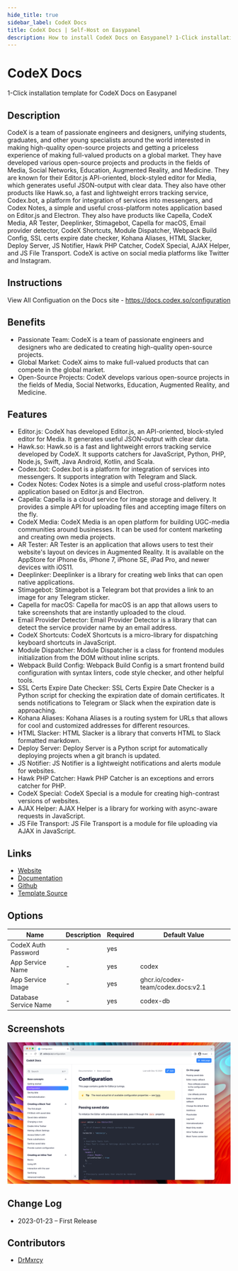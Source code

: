 ```yaml
---
hide_title: true
sidebar_label: CodeX Docs
title: CodeX Docs | Self-Host on Easypanel
description: How to install CodeX Docs on Easypanel? 1-Click installation template for CodeX Docs on Easypanel
---
```


<!-- generated -->

# CodeX Docs

1-Click installation template for CodeX Docs on Easypanel

## Description

CodeX is a team of passionate engineers and designers, unifying students, graduates, and other young specialists around the world interested in making high-quality open-source projects and getting a priceless experience of making full-valued products on a global market. They have developed various open-source projects and products in the fields of Media, Social Networks, Education, Augmented Reality, and Medicine. They are known for their Editor.js API-oriented, block-styled editor for Media, which generates useful JSON-output with clear data. They also have other products like Hawk.so, a fast and lightweight errors tracking service, Codex.bot, a platform for integration of services into messengers, and Codex Notes, a simple and useful cross-platform notes application based on Editor.js and Electron. They also have products like Capella, CodeX Media, AR Tester, Deeplinker, Stimagebot, Capella for macOS, Email provider detector, CodeX Shortcuts, Module Dispatcher, Webpack Build Config, SSL certs expire date checker, Kohana Aliases, HTML Slacker, Deploy Server, JS Notifier, Hawk PHP Catcher, CodeX Special, AJAX Helper, and JS File Transport. CodeX is active on social media platforms like Twitter and Instagram.

## Instructions

View All Configuation on the Docs site - https://docs.codex.so/configuration

## Benefits

- Passionate Team: CodeX is a team of passionate engineers and designers who are dedicated to creating high-quality open-source projects.
- Global Market: CodeX aims to make full-valued products that can compete in the global market.
- Open-Source Projects: CodeX develops various open-source projects in the fields of Media, Social Networks, Education, Augmented Reality, and Medicine.

## Features

- Editor.js: CodeX has developed Editor.js, an API-oriented, block-styled editor for Media. It generates useful JSON-output with clear data.
- Hawk.so: Hawk.so is a fast and lightweight errors tracking service developed by CodeX. It supports catchers for JavaScript, Python, PHP, Node.js, Swift, Java Android, Kotlin, and Scala.
- Codex.bot: Codex.bot is a platform for integration of services into messengers. It supports integration with Telegram and Slack.
- Codex Notes: Codex Notes is a simple and useful cross-platform notes application based on Editor.js and Electron.
- Capella: Capella is a cloud service for image storage and delivery. It provides a simple API for uploading files and accepting image filters on the fly.
- CodeX Media: CodeX Media is an open platform for building UGC-media communities around businesses. It can be used for content marketing and creating own media projects.
- AR Tester: AR Tester is an application that allows users to test their website's layout on devices in Augmented Reality. It is available on the AppStore for iPhone 6s, iPhone 7, iPhone SE, iPad Pro, and newer devices with iOS11.
- Deeplinker: Deeplinker is a library for creating web links that can open native applications.
- Stimagebot: Stimagebot is a Telegram bot that provides a link to an image for any Telegram sticker.
- Capella for macOS: Capella for macOS is an app that allows users to take screenshots that are instantly uploaded to the cloud.
- Email Provider Detector: Email Provider Detector is a library that can detect the service provider name by an email address.
- CodeX Shortcuts: CodeX Shortcuts is a micro-library for dispatching keyboard shortcuts in JavaScript.
- Module Dispatcher: Module Dispatcher is a class for frontend modules initialization from the DOM without inline scripts.
- Webpack Build Config: Webpack Build Config is a smart frontend build configuration with syntax linters, code style checker, and other helpful tools.
- SSL Certs Expire Date Checker: SSL Certs Expire Date Checker is a Python script for checking the expiration date of domain certificates. It sends notifications to Telegram or Slack when the expiration date is approaching.
- Kohana Aliases: Kohana Aliases is a routing system for URLs that allows for cool and customized addresses for different resources.
- HTML Slacker: HTML Slacker is a library that converts HTML to Slack formatted markdown.
- Deploy Server: Deploy Server is a Python script for automatically deploying projects when a git branch is updated.
- JS Notifier: JS Notifier is a lightweight notifications and alerts module for websites.
- Hawk PHP Catcher: Hawk PHP Catcher is an exceptions and errors catcher for PHP.
- CodeX Special: CodeX Special is a module for creating high-contrast versions of websites.
- AJAX Helper: AJAX Helper is a library for working with async-aware requests in JavaScript.
- JS File Transport: JS File Transport is a module for file uploading via AJAX in JavaScript.

## Links

- [Website](https://codex.so)
- [Documentation](https://docs.codex.so)
- [Github](https://github.com/codex-team/codex.docs)
- [Template Source](https://github.com/easypanel-io/templates/tree/main/templates/codex-docs)

## Options

Name | Description | Required | Default Value
-|-|-|-
CodeX Auth Password | - | yes | 
App Service Name | - | yes | codex
App Service Image | - | yes | ghcr.io/codex-team/codex.docs:v2.1
Database Service Name | - | yes | codex-db

## Screenshots

![CodeX Docs Screenshot](./assets/screenshot.png)

## Change Log

- 2023-01-23 – First Release

## Contributors

- [DrMxrcy](https://github.com/DrMxrcy)
